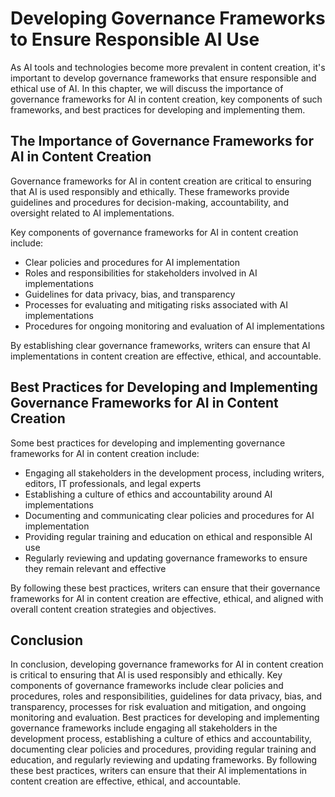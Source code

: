 Developing Governance Frameworks to Ensure Responsible AI Use
========================================================================================================================

As AI tools and technologies become more prevalent in content creation, it's important to develop governance frameworks that ensure responsible and ethical use of AI. In this chapter, we will discuss the importance of governance frameworks for AI in content creation, key components of such frameworks, and best practices for developing and implementing them.

The Importance of Governance Frameworks for AI in Content Creation
------------------------------------------------------------------

Governance frameworks for AI in content creation are critical to ensuring that AI is used responsibly and ethically. These frameworks provide guidelines and procedures for decision-making, accountability, and oversight related to AI implementations.

Key components of governance frameworks for AI in content creation include:

* Clear policies and procedures for AI implementation
* Roles and responsibilities for stakeholders involved in AI implementations
* Guidelines for data privacy, bias, and transparency
* Processes for evaluating and mitigating risks associated with AI implementations
* Procedures for ongoing monitoring and evaluation of AI implementations

By establishing clear governance frameworks, writers can ensure that AI implementations in content creation are effective, ethical, and accountable.

Best Practices for Developing and Implementing Governance Frameworks for AI in Content Creation
-----------------------------------------------------------------------------------------------

Some best practices for developing and implementing governance frameworks for AI in content creation include:

* Engaging all stakeholders in the development process, including writers, editors, IT professionals, and legal experts
* Establishing a culture of ethics and accountability around AI implementations
* Documenting and communicating clear policies and procedures for AI implementation
* Providing regular training and education on ethical and responsible AI use
* Regularly reviewing and updating governance frameworks to ensure they remain relevant and effective

By following these best practices, writers can ensure that their governance frameworks for AI in content creation are effective, ethical, and aligned with overall content creation strategies and objectives.

Conclusion
----------

In conclusion, developing governance frameworks for AI in content creation is critical to ensuring that AI is used responsibly and ethically. Key components of governance frameworks include clear policies and procedures, roles and responsibilities, guidelines for data privacy, bias, and transparency, processes for risk evaluation and mitigation, and ongoing monitoring and evaluation. Best practices for developing and implementing governance frameworks include engaging all stakeholders in the development process, establishing a culture of ethics and accountability, documenting clear policies and procedures, providing regular training and education, and regularly reviewing and updating frameworks. By following these best practices, writers can ensure that their AI implementations in content creation are effective, ethical, and accountable.
